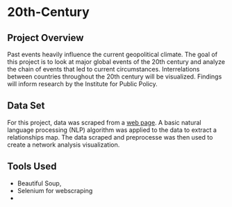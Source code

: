 # 20th-Century

## Project Overview 
Past events heavily influence the current geopolitical climate.  The goal of this project is to look at major global events of the 20th century and analyze the chain of events that led to current circumstances.  Interrelations between countries throughout the 20th century will be visualized.  Findings will inform research by the Institute for Public Policy.  

## Data Set 
For this project, data was scraped from a [web page](https://en.wikipedia.org/wiki/Key_events_of_the_20th_century).  A basic natural language processing (NLP) algorithm was applied to the data to extract a relationships map.  The data scraped and preprocesse was then used to create a network analysis visualization.  

## Tools Used
- Beautiful Soup, 
- Selenium for webscraping
- 
